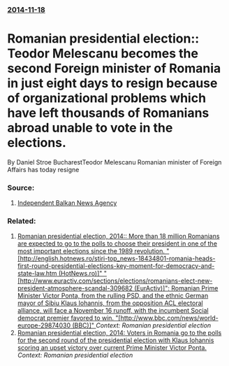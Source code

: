 ### [2014-11-18](/news/2014/11/18/index.md)

# Romanian presidential election:: Teodor Melescanu becomes the second Foreign minister of Romania in just eight days to resign because of organizational problems which have left thousands of Romanians abroad unable to vote in the elections. 

By Daniel Stroe BucharestTeodor Melescanu Romanian minister of Foreign Affairs has today resigne


### Source:

1. [Independent Balkan News Agency](http://www.balkaneu.com/romanian-formin-resigns-flawed-elections-diaspora/)

### Related:

1. [Romanian presidential election, 2014:: More than 18 million Romanians are expected to go to the polls to choose their president in one of the most important elections since the 1989 revolution. "[http://english.hotnews.ro/stiri-top_news-18434801-romania-heads-first-round-presidential-elections-key-moment-for-democracy-and-state-law.htm (HotNews.ro)]" "[http://www.euractiv.com/sections/elections/romanians-elect-new-president-atmosphere-scandal-309682 (EurActiv)]": Romanian Prime Minister Victor Ponta, from the rulling PSD, and the ethnic German mayor of Sibiu Klaus Iohannis, from the opposition ACL electoral alliance, will face a November 16 runoff, with the incumbent Social democrat premier favored to win. "[http://www.bbc.com/news/world-europe-29874030 (BBC)]" ](/news/2014/11/2/romanian-presidential-election-2014-more-than-18-million-romanians-are-expected-to-go-to-the-polls-to-choose-their-president-in-one-of-th.md) _Context: Romanian presidential election_
2. [Romanian presidential election, 2014: Voters in Romania go to the polls for the second round of the presidential election with Klaus Iohannis scoring an upset victory over current Prime Minister Victor Ponta. ](/news/2014/11/16/romanian-presidential-election-2014-voters-in-romania-go-to-the-polls-for-the-second-round-of-the-presidential-election-with-klaus-iohanni.md) _Context: Romanian presidential election_
